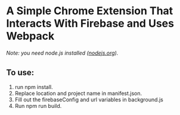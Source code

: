 # A Simple Chrome Extension That Interacts With Firebase and Uses Webpack



###### Note: you need node.js installed ([nodejs.org](https://nodejs.org)).

## To use:
1. run npm install.
2. Replace location and project name in manifest.json.
3. Fill out the firebaseConfig and url variables in background.js
4. Run npm run build.
